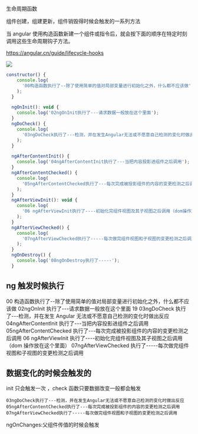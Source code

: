 生命周期函数

组件创建，组建更新，组件销毁得时候会触发的一系列方法

当 angular 使用构造函数新建一个组件或指令后，就会按下面的顺序在特定时刻调用这些生命周期钩子方法。

https://angular.cn/guide/lifecycle-hooks

![](C:\Users\86130\Pictures\react-ssr\lifecycle-1.png)

```js
constructor() {
    console.log(
      '00构造函数执行了--除了使用简单的值对局部变量进行初始化之外，什么都不应该做'
    );
  }

  ngOnInit(): void {
    console.log('02ngOnInit执行了---请求数据一般放在这个里面');
  }
  ngDoCheck() {
    console.log(
      '03ngDoCheck执行了---检测，并在发生Angular无法或不愿意自己检测的变化时做出反应'
    );
  }

  ngAfterContentInit() {
    console.log('04ngAfterContentInit执行了---当把内容投影进组件之后调用');
  }
  ngAfterContentChecked() {
    console.log(
      '05ngAfterContentChecked执行了---每次完成被投影组件的内容的变更检测之后调用'
    );
  }
  ngAfterViewInit(): void {
    console.log(
      '06 ngAfterViewInit执行了----初始化完组件视图及其子视图之后调用（dom操作放在这个里面）'
    );
  }
  ngAfterViewChecked() {
    console.log(
      '07ngAfterViewChecked执行了-----每次做完组件视图和子视图的变更检测之后调用'
    );
  }
  ngOnDestroy() {
    console.log('08ngOnDestroy执行了-----');
  }
```

## ng 触发时候执行

00 构造函数执行了--除了使用简单的值对局部变量进行初始化之外，什么都不应该做
02ngOnInit 执行了---请求数据一般放在这个里面
19 03ngDoCheck 执行了---检测，并在发生 Angular 无法或不愿意自己检测的变化时做出反应
04ngAfterContentInit 执行了---当把内容投影进组件之后调用
05ngAfterContentChecked 执行了---每次完成被投影组件的内容的变更检测之后调用
06 ngAfterViewInit 执行了----初始化完组件视图及其子视图之后调用（dom 操作放在这个里面）
07ngAfterViewChecked 执行了-----每次做完组件视图和子视图的变更检测之后调用

## 数据变化的时候会触发的

init 只会触发一次 ，check 函数只要数据改变一般都会触发

```
03ngDoCheck执行了---检测，并在发生Angular无法或不愿意自己检测的变化时做出反应
05ngAfterContentChecked执行了---每次完成被投影组件的内容的变更检测之后调用
07ngAfterViewChecked执行了-----每次做完组件视图和子视图的变更检测之后调用
```

ngOnChanges:父组件传值的时候会触发
